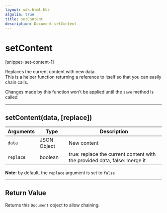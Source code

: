 ```yaml
---
layout: sdk.html.hbs
algolia: true
title: setContent
description: Document:setContent
---
```

  

# setContent
[snippet=set-content-1]

Replaces the current content with new data.  
This is a helper function returning a reference to itself so that you can easily chain calls.

<aside class="notice">
Changes made by this function won't be applied until the <code>save</code> method is called
</aside>

---

## setContent(data, [replace])

| Arguments | Type | Description |
|---------------|---------|----------------------------------------|
| ``data`` | JSON Object | New content |
| ``replace`` | boolean | true: replace the current content with the provided data, false: merge it |

**Note:** by default, the ``replace`` argument is set to ``false``

---

## Return Value

Returns this `Document` object to allow chaining.
